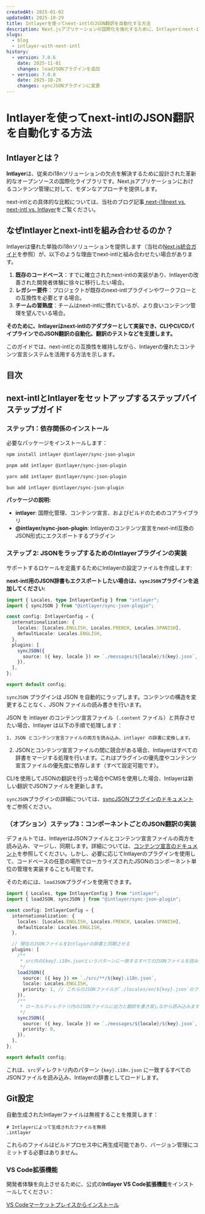 ```yaml
---
createdAt: 2025-01-02
updatedAt: 2025-10-29
title: Intlayerを使ってnext-intlのJSON翻訳を自動化する方法
description: Next.jsアプリケーションの国際化を強化するために、Intlayerとnext-intlを使ってJSON翻訳を自動化する方法。
slugs:
  - blog
  - intlayer-with-next-intl
history:
  - version: 7.0.6
    date: 2025-11-01
    changes: loadJSONプラグインを追加
  - version: 7.0.0
    date: 2025-10-29
    changes: syncJSONプラグインに変更
---
```


# Intlayerを使ってnext-intlのJSON翻訳を自動化する方法

## Intlayerとは？

**Intlayer**は、従来のi18nソリューションの欠点を解決するために設計された革新的なオープンソースの国際化ライブラリです。Next.jsアプリケーションにおけるコンテンツ管理に対して、モダンなアプローチを提供します。

next-intlとの具体的な比較については、当社のブログ記事[ next-i18next vs. next-intl vs. Intlayer](https://github.com/aymericzip/intlayer/blob/main/docs/blog/ja/next-i18next_vs_next-intl_vs_intlayer.md)をご覧ください。

## なぜIntlayerとnext-intlを組み合わせるのか？

Intlayerは優れた単独のi18nソリューションを提供します（当社の[Next.js統合ガイド](https://github.com/aymericzip/intlayer/blob/main/docs/docs/ja/intlayer_with_nextjs_16.md)を参照）が、以下のような理由でnext-intlと組み合わせたい場合があります。

1. **既存のコードベース**：すでに確立されたnext-intlの実装があり、Intlayerの改善された開発者体験に徐々に移行したい場合。
2. **レガシー要件**：プロジェクトが既存のnext-intlプラグインやワークフローとの互換性を必要とする場合。
3. **チームの習熟度**：チームはnext-intlに慣れているが、より良いコンテンツ管理を望んでいる場合。

**そのために、Intlayerはnext-intlのアダプターとして実装でき、CLIやCI/CDパイプラインでのJSON翻訳の自動化、翻訳のテストなどを支援します。**

このガイドでは、next-intlとの互換性を維持しながら、Intlayerの優れたコンテンツ宣言システムを活用する方法を示します。

## 目次

<TOC/>

## next-intlとIntlayerをセットアップするステップバイステップガイド

### ステップ1：依存関係のインストール

必要なパッケージをインストールします：

```bash packageManager="npm"
npm install intlayer @intlayer/sync-json-plugin
```

```bash packageManager="pnpm"
pnpm add intlayer @intlayer/sync-json-plugin
```

```bash packageManager="yarn"
yarn add intlayer @intlayer/sync-json-plugin
```

```bash packageManager="bun"
bun add intlayer @intlayer/sync-json-plugin
```

**パッケージの説明:**

- **intlayer**: 国際化管理、コンテンツ宣言、およびビルドのためのコアライブラリ
- **@intlayer/sync-json-plugin**: Intlayerのコンテンツ宣言をnext-intl互換のJSON形式にエクスポートするプラグイン

### ステップ 2: JSONをラップするためのIntlayerプラグインの実装

サポートするロケールを定義するためにIntlayerの設定ファイルを作成します:

**next-intl用のJSON辞書もエクスポートしたい場合は、`syncJSON`プラグインを追加してください:**

```typescript fileName="intlayer.config.ts"
import { Locales, type IntlayerConfig } from "intlayer";
import { syncJSON } from "@intlayer/sync-json-plugin";

const config: IntlayerConfig = {
  internationalization: {
    locales: [Locales.ENGLISH, Locales.FRENCH, Locales.SPANISH],
    defaultLocale: Locales.ENGLISH,
  },
  plugins: [
    syncJSON({
      source: ({ key, locale }) => `./messages/${locale}/${key}.json`,
    }),
  ],
};

export default config;
```

`syncJSON` プラグインは JSON を自動的にラップします。コンテンツの構造を変更することなく、JSON ファイルの読み書きを行います。

JSON を intlayer のコンテンツ宣言ファイル（`.content` ファイル）と共存させたい場合、Intlayer は以下の手順で処理します：

    1. JSON とコンテンツ宣言ファイルの両方を読み込み、intlayer の辞書に変換します。

2. JSONとコンテンツ宣言ファイルの間に競合がある場合、Intlayerはすべての辞書をマージする処理を行います。これはプラグインの優先度やコンテンツ宣言ファイルの優先度に依存します（すべて設定可能です）。

CLIを使用してJSONの翻訳を行った場合やCMSを使用した場合、Intlayerは新しい翻訳でJSONファイルを更新します。

`syncJSON`プラグインの詳細については、[syncJSONプラグインのドキュメント](https://github.com/aymericzip/intlayer/blob/main/docs/docs/ja/plugins/sync-json.md)をご参照ください。

### （オプション）ステップ3：コンポーネントごとのJSON翻訳の実装

デフォルトでは、IntlayerはJSONファイルとコンテンツ宣言ファイルの両方を読み込み、マージし、同期します。詳細については、[コンテンツ宣言のドキュメント](https://github.com/aymericzip/intlayer/blob/main/docs/docs/ja/dictionary/content_file.md)を参照してください。しかし、必要に応じてIntlayerのプラグインを使用して、コードベースの任意の場所でローカライズされたJSONのコンポーネント単位の管理を実装することも可能です。

そのためには、`loadJSON`プラグインを使用できます。

```ts fileName="intlayer.config.ts"
import { Locales, type IntlayerConfig } from "intlayer";
import { loadJSON, syncJSON } from "@intlayer/sync-json-plugin";

const config: IntlayerConfig = {
  internationalization: {
    locales: [Locales.ENGLISH, Locales.FRENCH, Locales.SPANISH],
    defaultLocale: Locales.ENGLISH,
  },

  // 現在のJSONファイルをIntlayerの辞書と同期させる
  plugins: [
    /**
     * src内の{key}.i18n.jsonというパターンに一致するすべてのJSONファイルを読み込みます
     */
    loadJSON({
      source: ({ key }) => `./src/**/${key}.i18n.json`,
      locale: Locales.ENGLISH,
      priority: 1, // これらのJSONファイルが`./locales/en/${key}.json`のファイルより優先されることを保証します
    }),
    /**
     * ローカルディレクトリ内のJSONファイルに出力と翻訳を書き戻しながら読み込みます
     */
    syncJSON({
      source: ({ key, locale }) => `./messages/${locale}/${key}.json`,
      priority: 0,
    }),
  ],
};

export default config;
```

これは、`src`ディレクトリ内のパターン `{key}.i18n.json` に一致するすべてのJSONファイルを読み込み、Intlayerの辞書としてロードします。

## Git設定

自動生成されたIntlayerファイルは無視することを推奨します：

```plaintext fileName=".gitignore"
# Intlayerによって生成されたファイルを無視
.intlayer
```

これらのファイルはビルドプロセス中に再生成可能であり、バージョン管理にコミットする必要はありません。

### VS Code拡張機能

開発者体験を向上させるために、公式の**Intlayer VS Code拡張機能**をインストールしてください：

[VS Codeマーケットプレイスからインストール](https://marketplace.visualstudio.com/items?itemName=intlayer.intlayer-vs-code-extension)

